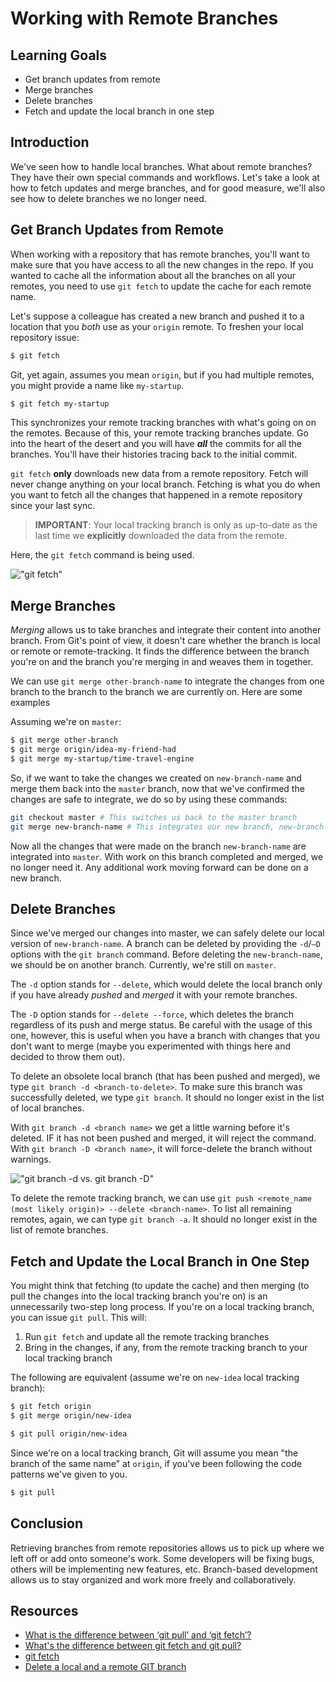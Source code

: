 # Working with Remote Branches

## Learning Goals

- Get branch updates from remote
- Merge branches
- Delete branches
- Fetch and update the local branch in one step

## Introduction

We've seen how to handle local branches. What about remote branches? They have
their own special commands and workflows. Let's take a look at how to fetch
updates and merge branches, and for good measure, we'll also see how to delete
branches we no longer need.

## Get Branch Updates from Remote

When working with a repository that has remote branches, you'll want to make
sure that you have access to all the new changes in the repo. If you wanted to
cache all the information about all the branches on all your remotes, you need
to use `git fetch` to update the cache for each remote name.

Let's suppose a colleague has created a new branch and pushed it to a location
that you _both_ use as your `origin` remote. To freshen your local repository
issue:

```bash
$ git fetch
```

Git, yet again, assumes you mean `origin`, but if you had multiple remotes, you
might provide a name like `my-startup`.

```bash
$ git fetch my-startup
```

This synchronizes your remote tracking branches with what's going on on the
remotes. Because of this, your remote tracking branches update. Go into the
heart of the desert and you will have ***all*** the commits for all the
branches. You'll have their histories tracing back to the initial commit.

`git fetch` **only** downloads new data from a remote repository. Fetch will
never change anything on your local branch. Fetching is what you do when you
want to fetch all the changes that happened in a remote repository since your
last sync.

> **IMPORTANT**: Your local tracking branch is only as up-to-date as the last
> time we **explicitly** downloaded the data from the remote.

Here, the `git fetch` command is being used.

!["git fetch"](https://curriculum-content.s3.amazonaws.com/prework/git-workflow/git%20fetch.gif)

## Merge Branches

_Merging_ allows us to take branches and integrate their content into another
branch. From Git's point of view, it doesn't care whether the branch is local
or remote or remote-tracking. It finds the difference between the branch you're
on and the branch you're merging in and weaves them in together.

We can use `git merge other-branch-name` to integrate the changes from one
branch to the branch to the branch we are currently on. Here are some examples

Assuming we're on `master`:

```bash
$ git merge other-branch
$ git merge origin/idea-my-friend-had
$ git merge my-startup/time-travel-engine
```

So, if we want to take the changes we created on `new-branch-name` and merge
them back into the `master` branch, now that we've confirmed the changes are
safe to integrate, we do so by using these commands:

```bash
git checkout master # This switches us back to the master branch
git merge new-branch-name # This integrates our new branch, new-branch-name, and its changes into master
```

Now all the changes that were made on the branch `new-branch-name` are
integrated into `master`. With work on this branch completed and merged, we no
longer need it. Any additional work moving forward can be done on a new branch.

## Delete Branches

Since we've merged our changes into master, we can safely delete our local version
of `new-branch-name`. A branch can be deleted by providing the `-d`/`–D` options
with the `git branch` command. Before deleting the `new-branch-name`, we should
be on another branch. Currently, we're still on `master`.

The `-d` option stands for `--delete`, which would delete the local branch only
if you have already _pushed_ and _merged_ it with your remote branches.

The `-D` option stands for `--delete --force`, which deletes the branch
regardless of its push and merge status. Be careful with the usage of this one,
however, this is useful when you have a branch with changes that you don't want
to merge (maybe you experimented with things here and decided to throw them
out).

To delete an obsolete local branch (that has been pushed and merged), we type
`git branch -d <branch-to-delete>`. To make sure this branch was successfully
deleted, we type `git branch`. It should no longer exist in the list of local
branches.

With `git branch -d <branch name>` we get a little warning before it's deleted.
IF it has not been pushed and merged, it will reject the command. With
`git branch -D <branch name>`, it will force-delete the branch without warnings.

!["git branch -d vs. git branch -D"](https://curriculum-content.s3.amazonaws.com/prework/git-workflow/git%20branch%20delete.gif)

To delete the remote tracking branch, we can use `git push <remote_name (most
likely origin)> --delete <branch-name>`. To list all remaining remotes, again,
we can type `git branch -a`. It should no longer exist in the list of remote
branches.

## Fetch and Update the Local Branch in One Step

You might think that fetching (to update the cache) and then merging (to pull
the changes into the local tracking branch you're on) is an unnecessarily two-step long process.
If you're on a local tracking branch, you can issue `git pull`. This will:

1. Run `git fetch` and update all the remote tracking branches
2. Bring in the changes, if any, from the remote tracking branch to your local
   tracking branch

The following are equivalent (assume we're on `new-idea` local tracking branch):

```bash
$ git fetch origin
$ git merge origin/new-idea
```

```bash
$ git pull origin/new-idea
```

Since we're on a local tracking branch, Git will assume you mean "the branch of
the same name" at `origin`, if you've been following the code patterns we've
given to you.

```bash
$ git pull
```

## Conclusion

Retrieving branches from remote repositories allows us to pick up where we left
off or add onto someone's work. Some developers will be fixing bugs, others
will be implementing new features, etc. Branch-based development allows us to
stay organized and work more freely and collaboratively.

## Resources

* [What is the difference between ‘git pull’ and ‘git fetch’?](https://www.javacodegeeks.com/2018/09/git-pull-git-fetch.html)
* [What's the difference between git fetch and git pull?](https://www.git-tower.com/learn/git/faq/difference-between-git-fetch-git-pull)
* [git fetch](https://www.atlassian.com/git/tutorials/syncing/git-fetch)
* [Delete a local and a remote GIT branch](https://koukia.ca/delete-a-local-and-a-remote-git-branch-61df0b10d323)

